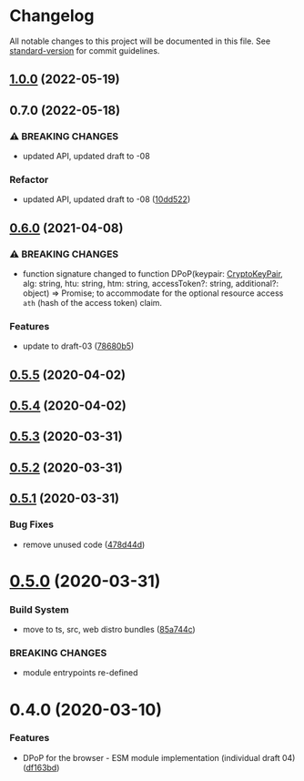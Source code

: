 # Changelog

All notable changes to this project will be documented in this file. See [standard-version](https://github.com/conventional-changelog/standard-version) for commit guidelines.

## [1.0.0](https://github.com/panva/dpop/compare/v0.7.0...v1.0.0) (2022-05-19)

## 0.7.0 (2022-05-18)


### ⚠ BREAKING CHANGES

* updated API, updated draft to -08

### Refactor

* updated API, updated draft to -08 ([10dd522](https://github.com/panva/dpop/commit/10dd522f4e00fa09a91524d2d9dfb0fd1fad16f3))

## [0.6.0](https://github.com/panva/dpop/compare/v0.5.5...v0.6.0) (2021-04-08)


### ⚠ BREAKING CHANGES

* function signature changed to
function DPoP(keypair: [CryptoKeyPair](https://developer.mozilla.org/en-US/docs/Web/API/CryptoKeyPair), alg: string, htu: string, htm: string, accessToken?: string, additional?: object) => Promise<string>;
to accommodate for the optional resource access `ath` (hash of the access token) claim.

### Features

* update to draft-03 ([78680b5](https://github.com/panva/dpop/commit/78680b5bc33cf5341b81b27fc98be52a7b74480c))

## [0.5.5](https://github.com/panva/dpop/compare/v0.5.4...v0.5.5) (2020-04-02)



## [0.5.4](https://github.com/panva/dpop/compare/v0.5.3...v0.5.4) (2020-04-02)



## [0.5.3](https://github.com/panva/dpop/compare/v0.5.2...v0.5.3) (2020-03-31)



## [0.5.2](https://github.com/panva/dpop/compare/v0.5.1...v0.5.2) (2020-03-31)



## [0.5.1](https://github.com/panva/dpop/compare/v0.5.0...v0.5.1) (2020-03-31)


### Bug Fixes

* remove unused code ([478d44d](https://github.com/panva/dpop/commit/478d44d43ca5d53c3c0d30929345718638ab11f4))



# [0.5.0](https://github.com/panva/dpop/compare/v0.4.0...v0.5.0) (2020-03-31)


### Build System

* move to ts, src, web distro bundles ([85a744c](https://github.com/panva/dpop/commit/85a744c8c118705034ce182f9d618eb87e4e60cd))


### BREAKING CHANGES

* module entrypoints re-defined



# 0.4.0 (2020-03-10)


### Features

* DPoP for the browser - ESM module implementation (individual draft 04) ([df163bd](https://github.com/panva/dpop/commit/df163bd0fc0bd4c09f065c2d687f6b78d44f100e))
